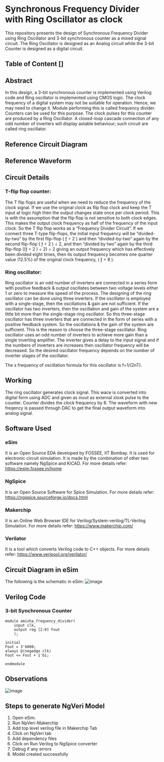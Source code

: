 # Synchronous Frequency Divider with Ring Oscillator as clock
This repository presents the design of Synchronous Frequency Divider using Ring Oscillator and 3-bit synchronous counter as a mixed signal circuit.
The Ring Oscillator is designed as an Analog circuit while the 3-bit Counter is designed as a digital circuit. 

## Table of Content []

## Abstract
In this design, a 3-bit synchronous counter is implemented using Verilog code and Ring oscillator is implemented using CMOS logic. The clock frequency of a digital system may not be suitable for operation. Hence, we may need to change it. Module performing this is called frequency divider. Counters can be used for this purpose. The clock pulses for this counter are produced by a Ring Oscillator. A closed-loop cascade connection of any odd number of inverters will display astable behaviour; such circuit are called ring oscillator.

## Reference Circuit Diagram

## Reference Waveform

## Circuit Details
### T-flip flop counter:
The T flip flops are useful when we need to reduce the frequency of the clock signal. If we use the original clock as flip flop clock and keep the T input at logic high then the output changes state once per clock period. This is with the assumption that the flip flop is not sensitive to both clock edges. This makes the output clock frequency as half of the frequency of the input clock. So the T flip flop works as a “Frequency Divider Circuit”.
If we connect three T-type flip-flops, the initial input frequency will be “divided-by-two” by the first flip-flop ( ƒ ÷ 2 ) and then “divided-by-two” again by the second flip-flop ( ƒ ÷ 2 ) ÷ 2, and then “divided by two” again by the third flip-flop ((ƒ ÷ 2 ) ÷ 2) ÷ 2 giving an output frequency which has effectively been divided eight times, then its output frequency becomes one quarter value (12.5%) of the original clock frequency, (  ƒ ÷ 8 ).

### Ring oscillator:
Ring oscillator is an odd number of inverters are connected in a series form with positive feedback & output oscillates between two voltage levels either 1 or zero to measure the speed of the process. The designing of the ring oscillator can be done using three inverters. If the oscillator is employed with a single-stage, then the oscillations & gain are not sufficient. If the oscillator has two inverters, then the oscillation and gain of the system are a little bit more than the single-stage ring oscillator. So this three-stage oscillator has three inverters that are connected in the form of series with a positive feedback system. So the oscillations & the gain of the system are sufficient. This is the reason to choose the three-stage oscillator.
Ring oscillator uses an odd number of inverters to achieve more gain than a single inverting amplifier. The inverter gives a delay to the input signal and if the numbers of inverters are increases then oscillator frequency will be decreased. So the desired oscillator frequency depends on the number of inverter stages of the oscillator.


The s frequency of oscillation formula for this oscillator is f=1/(2nT).

## Working
The ring oscillator generates clock signal. This wace is converted into digital form using ADC and given as inout as external xloxk pulse to the counter. Counter divides the clock frequency by 8. The waveform with new freqency is passed through DAC to get the final output waveform into analog signal.

## Software Used
### eSim
It is an Open Source EDA developed by FOSSEE, IIT Bombay.
It is used for electronic circuit simulation. It is made by the combination of other two software namely NgSpice and KiCAD.
For more details refer: https://esim.fossee.in/home 

### NgSpice
It is an Open Source Software for Spice Simulation.
For more details refer: https://ngspice.sourceforge.io/docs.html 

### Makerchip
It is an Online Web Browser IDE for Verilog/System-verilog/TL-Verilog Simulation.
For more details refer: https://www.makerchip.com/ 

### Verilator
It is a tool which converts Verilog code to C++ objects.
For more details refer: https://www.veripool.org/verilator/ 

## Circuit Diagram in eSim

The following is the schematic in eSim:
![image](https://user-images.githubusercontent.com/84026974/194596033-0b124063-a7d6-4929-b6a3-65bf616dfdff.png)

## Verilog Code
### 3-bit Synchronous Counter

```
module amisha_frequency_divider(
    input clk,
    output reg [2:0] Fout
    );
	 
initial
Fout = 3'b000;
always @(negedge clk)
Fout <= Fout + 1'b1;

endmodule
```
## Observations
![image](https://user-images.githubusercontent.com/84026974/194597492-ab7cb4a3-0af2-4790-8261-d33fe021e2ee.png)

## Steps to generate NgVeri Model
1. Open eSim.
2. Run NpVeri-Makerchip
3. Add top level verilog file in Makerchip Tab
4. Click on NgVeri tab
5. Add dependency files
6. Click on Run Verilog to NgSpice converter
7. Debug if any errors
8. Model created successfully 

